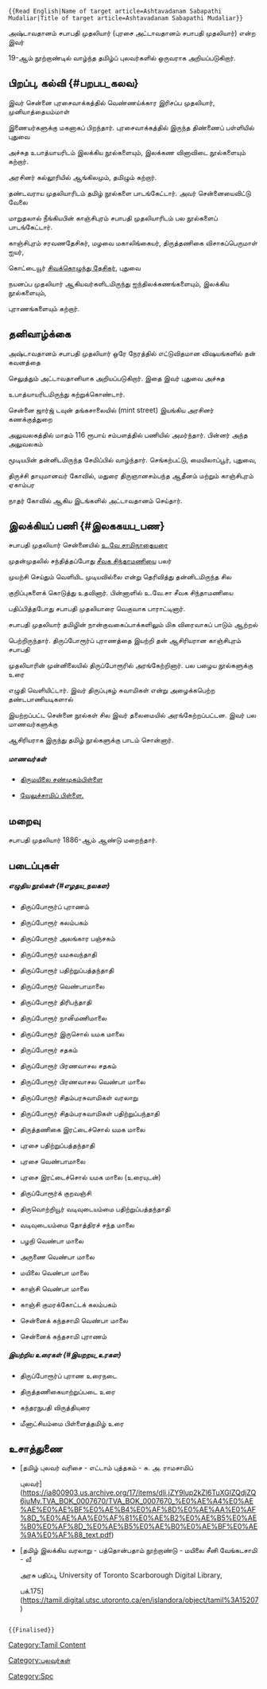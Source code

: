```{=mediawiki}
{{Read English|Name of target article=Ashtavadanam Sabapathi Mudaliar|Title of target article=Ashtavadanam Sabapathi Mudaliar}}
```
அஷ்டாவதானம் சபாபதி முதலியார் (புரசை அட்டாவதானம் சபாபதி முதலியார்) என்ற இவர்
19-ஆம் நூற்றாண்டில் வாழ்ந்த தமிழ்ப் புலவர்களில் ஒருவராக அறியப்படுகிறார்.

## பிறப்பு, கல்வி {#பறபப_கலவ}

இவர் சென்னை புரசைவாக்கத்தில் வெண்ணய்க்கார இரிசப்ப முதலியார், முனியாத்தையம்மாள்
இணையர்களுக்கு மகனாகப் பிறந்தார். புரசைவாக்கத்தில் இருந்த திண்ணைப் பள்ளியில் புதுவை
அச்சுத உபாத்யாயரிடம் இலக்கிய நூல்களையும், இலக்கண வினாவிடை நூல்களையும் கற்றார்.
அரசினர் கல்லூரியில் ஆங்கிலமும், தமிழும் கற்றார்.

தண்டவராய முதலியாரிடம் தமிழ் நூல்களை பாடங்கேட்டார். அவர் சென்னையைவிட்டு வேலை
மாறுதலால் நீங்கியபின் காஞ்சிபுரம் சபாபதி முதலியாரிடம் பல நூல்களைப் பாடங்கேட்டார்.
காஞ்சிபுரம் சரவணதேசிகர், மழவை மகாலிங்கையர், திருத்தணிகை விசாகப்பெருமாள் ஐயர்,
கொட்டையூர் [சிவக்கொழுந்து தேசிகர்](சிவக்கொழுந்து_தேசிகர் "wikilink"), புதுவை
நயனப்ப முதலியார் ஆகியவர்களிடமிருந்து ஐந்திலக்கணங்களையும், இலக்கிய நூல்களையும்,
புராணங்களையும் கற்றார்.

## தனிவாழ்க்கை

அஷ்டாவதானம் சபாபதி முதலியார் ஒரே நேரத்தில் எட்டுவிதமான விஷயங்களில் தன் கவனத்தை
செலுத்தும் அட்டாவதானியாக அறியப்படுகிறார். இதை இவர் புதுவை அச்சுத
உபாத்யாயரிடமிருந்து கற்றுக்கொண்டார்.

சென்னை ஜார்ஜ் டவுன் தங்கசாலையில் (mint street) இயங்கிய அரசினர் கணக்குத்துறை
அலுவலகத்தில் மாதம் 116 ரூபாய் சம்பளத்தில் பணியில் அமர்ந்தார். பின்னர் அந்த அலுவலகம்
மூடியபின் தன்னிடமிருந்த சேமிப்பில் வாழ்ந்தார். செங்கற்பட்டு, மையிலாப்பூர், புதுவை,
திருச்சி தாயுமானவர் கோவில், மதுரை திருஞானசம்பந்த ஆதீனம் மற்றும் காஞ்சிபுரம் ஏகாம்பர
நாதர் கோவில் ஆகிய இடங்களில் அட்டாவதானம் செய்தார்.

## இலக்கியப் பணி {#இலககயப_பண}

சபாபதி முதலியார் சென்னையில் [உ.வே சாமிநாதையரை](உ.வே.சாமிநாதையர் "wikilink")
முதன்முதலில் சந்தித்தப்போது [சீவக சிந்தாமணிய](சீவக_சிந்தாமணி "wikilink")ை பலர்
முயற்சி செய்தும் வெளியிட முடியவில்லை என்று தெரிவித்து தன்னிடமிருந்த சில
குறிப்புகளைக் கொடுத்து உதவினார். பின்னாளில் உ.வே.சா சீவக சிந்தாமணியை
பதிப்பித்தபோது சபாபதி முதலியாரை வெகுவாக பாராட்டினார்.

சபாபதி முதலியார் தமிழின் நான்குவகைப்பாக்களிலும் மிக விரைவாகப் பாடும் ஆற்றல்
பெற்றிருந்தார். திருப்போரூர்ப் புராணத்தை இயற்றி தன் ஆசிரியரான காஞ்சிபுரம் சபாபதி
முதலியாரின் முன்னிலையில் திருப்போரூரில் அரங்கேற்றினார். பல பழைய நூல்களுக்கு உரை
எழுதி வெளியிட்டார். இவர் திருப்புகழ் சுவாமிகள் என்று அழைக்கபெற்ற தண்டபாணியடிகளால்
இயற்றப்பட்ட சென்னை நூல்கள் சில இவர் தலைமையில் அரங்கேற்றப்பட்டன. இவர் பல மாணவர்களுக்கு
ஆசிரியராக இருந்து தமிழ் நூல்களுக்கு பாடம் சொன்னார்.

##### மாணவர்கள்

-   [திருமயிலை சண்முகம்பிள்ளை](திருமயிலை_சண்முகம்_பிள்ளை "wikilink")
-   [வேலுச்சாமிப் பிள்ளை.](வேலுச்சாமிப்பிள்ளை "wikilink")

## மறைவு

சபாபதி முதலியார் 1886-ஆம் ஆண்டு மறைந்தார்.

## படைப்புகள்

##### எழுதிய நூல்கள் {#எழதய_நலகள}

-   திருப்போரூர்ப் புராணம்
-   திருப்போரூர் கலம்பகம்
-   திருப்போரூர் அலங்கார பஞ்சகம்
-   திருப்போரூர் யமகவந்தாதி
-   திருப்போரூர் பதிற்றுப்பத்தந்தாதி
-   திருப்போரூர் வெண்பாமாலை
-   திருப்போரூர் திரிபந்தாதி
-   திருப்போரூர் நான்ஂமணிமாலை
-   திருப்போரூர் இருசொல் யமக மாலை
-   திருப்போரூர் சதகம்
-   திருப்போரூர் பிரணவாசல சதகம்
-   திருப்போரூர் பிரணவாசல வெண்பா மாலை
-   திருப்போரூர் சிதம்பரசுவாமிகள் வரலாறு
-   திருப்போரூர் சிதம்பரசுவாமிகள் பதிற்றுப்பந்தாதி
-   திருத்தணிகை இரட்டைச்சொல் யமக மாலை
-   புரசை பதிற்றுப்பத்தந்தாதி
-   புரசை வெண்பாமாலை
-   புரசை இரட்டைச்சொல் யமக மாலை (உரையுடன்)
-   திருப்போரூர்க் குறவஞ்சி
-   திருவொற்றியூர் வடிவுடையம்மை பதிற்றுப்பத்தந்தாதி
-   வடிவுடையம்மை தோத்திரச் சந்த மாலை
-   பழநி வெண்பா மாலை
-   அருணை வெண்பா மாலை
-   மயிலை வெண்பா மாலை
-   காஞ்சி வெண்பா மாலை
-   காஞ்சி குமரக்கோட்டக் கலம்பகம்
-   சென்னைக் கந்தசாமி வெண்பா மாலை
-   சென்னைக் கந்தசாமி புராணம்

##### இயற்றிய உரைகள் {#இயறறய_உரகள}

-   திருப்போரூர்ப் புராண உரைநடை
-   திருத்தணிகையாற்றுப்படை உரை
-   கந்தரநுபதி விருத்தியுரை
-   மீனாட்சியம்மை பிள்ளைத்தமிழ் உரை

## உசாத்துணை

-   [தமிழ் புலவர் வரிசை - எட்டாம் புத்தகம் - சு. அ. ராமசாமிப்
    புலவர்](https://ia800903.us.archive.org/17/items/dli.jZY9lup2kZl6TuXGlZQdjZQ6juMy.TVA_BOK_0007670/TVA_BOK_0007670_%E0%AE%A4%E0%AE%AE%E0%AE%BF%E0%AE%B4%E0%AF%8D%E0%AE%AA%E0%AF%8D_%E0%AE%AA%E0%AF%81%E0%AE%B2%E0%AE%B5%E0%AE%B0%E0%AF%8D_%E0%AE%B5%E0%AE%B0%E0%AE%BF%E0%AE%9A%E0%AF%88_text.pdf)
-   [தமிழ் இலக்கிய வரலாறு - பத்தொன்பதாம் நூற்றாண்டு - மயிலை சீனி வேங்கடசாமி - வீ
    அரசு பதிப்பு, University of Toronto Scarborough Digital Library,
    பக்.175](https://tamil.digital.utsc.utoronto.ca/en/islandora/object/tamil%3A15207)

```{=mediawiki}
{{Finalised}}
```
[Category:Tamil Content](Category:Tamil_Content "wikilink")
[Category:புலவர்கள்](Category:புலவர்கள் "wikilink")
[Category:Spc](Category:Spc "wikilink")
